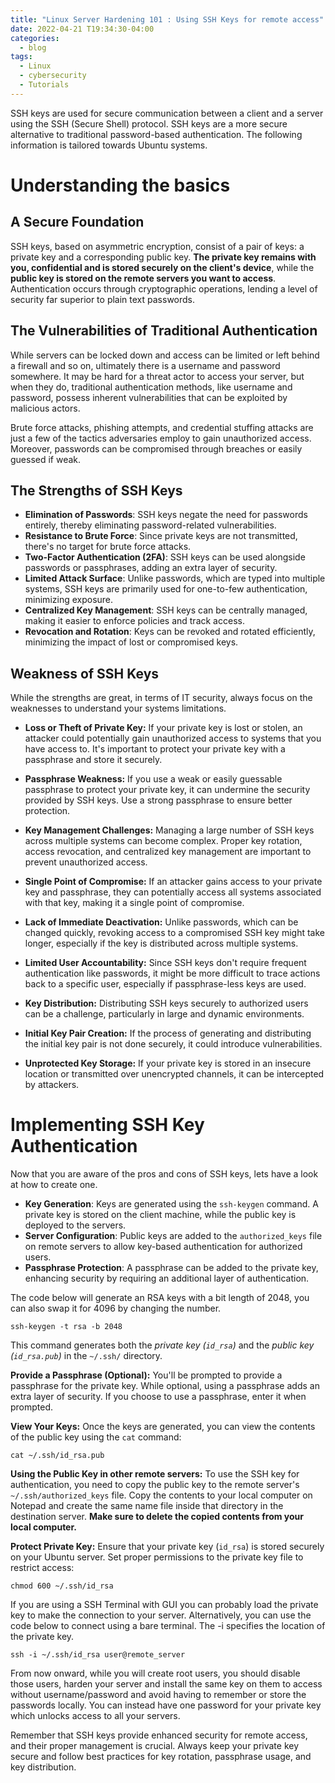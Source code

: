```yaml
---
title: "Linux Server Hardening 101 : Using SSH Keys for remote access"
date: 2022-04-21 T19:34:30-04:00
categories:
  - blog
tags:
  - Linux
  - cybersecurity
  - Tutorials
---
```


SSH keys are used for secure communication between a client and a server using the SSH (Secure Shell) protocol. SSH keys are a more secure alternative to traditional password-based authentication. The following information is tailored towards Ubuntu systems.

# Understanding the basics

## A Secure Foundation

SSH keys, based on asymmetric encryption, consist of a pair of keys: a private key and a corresponding public key. **The private key remains with you, confidential and is stored securely on the client's device**, while the **public key is stored on the remote servers you want to access**. Authentication occurs through cryptographic operations, lending a level of security far superior to plain text passwords.

## The Vulnerabilities of Traditional Authentication
While servers can be locked down and access can be limited or left behind a firewall and so on, ultimately there is a username and password somewhere. It may be hard for a threat actor to access your server, but when they do, traditional authentication methods, like username and password, possess inherent vulnerabilities that can be exploited by malicious actors. 

Brute force attacks, phishing attempts, and credential stuffing attacks are just a few of the tactics adversaries employ to gain unauthorized access. Moreover, passwords can be compromised through breaches or easily guessed if weak.

## The Strengths of SSH Keys

-   **Elimination of Passwords**: SSH keys negate the need for passwords entirely, thereby eliminating password-related vulnerabilities.
-   **Resistance to Brute Force**: Since private keys are not transmitted, there's no target for brute force attacks.
-   **Two-Factor Authentication (2FA)**: SSH keys can be used alongside passwords or passphrases, adding an extra layer of security.
-   **Limited Attack Surface**: Unlike passwords, which are typed into multiple systems, SSH keys are primarily used for one-to-few authentication, minimizing exposure.
-   **Centralized Key Management**: SSH keys can be centrally managed, making it easier to enforce policies and track access.
-   **Revocation and Rotation**: Keys can be revoked and rotated efficiently, minimizing the impact of lost or compromised keys.

## Weakness of SSH Keys

While the strengths are great, in terms of IT security, always focus on the weaknesses to understand your systems limitations. 

- **Loss or Theft of Private Key:** If your private key is lost or stolen, an attacker could potentially gain unauthorized access to systems that you have access to. It's important to protect your private key with a passphrase and store it securely.

-   **Passphrase Weakness:** If you use a weak or easily guessable passphrase to protect your private key, it can undermine the security provided by SSH keys. Use a strong passphrase to ensure better protection.
    
-   **Key Management Challenges:** Managing a large number of SSH keys across multiple systems can become complex. Proper key rotation, access revocation, and centralized key management are important to prevent unauthorized access.
    
-   **Single Point of Compromise:** If an attacker gains access to your private key and passphrase, they can potentially access all systems associated with that key, making it a single point of compromise.
    
-   **Lack of Immediate Deactivation:** Unlike passwords, which can be changed quickly, revoking access to a compromised SSH key might take longer, especially if the key is distributed across multiple systems.
    
-   **Limited User Accountability:** Since SSH keys don't require frequent authentication like passwords, it might be more difficult to trace actions back to a specific user, especially if passphrase-less keys are used.
    
-   **Key Distribution:** Distributing SSH keys securely to authorized users can be a challenge, particularly in large and dynamic environments.
    
-   **Initial Key Pair Creation:** If the process of generating and distributing the initial key pair is not done securely, it could introduce vulnerabilities.
    
-   **Unprotected Key Storage:** If your private key is stored in an insecure location or transmitted over unencrypted channels, it can be intercepted by attackers.

# **Implementing SSH Key Authentication**
Now that you are aware of the pros and cons of SSH keys, lets have a look at how to create one. 

-   **Key Generation**: Keys are generated using the `ssh-keygen` command. A private key is stored on the client machine, while the public key is deployed to the servers.
-   **Server Configuration**: Public keys are added to the `authorized_keys` file on remote servers to allow key-based authentication for authorized users.
-   **Passphrase Protection**: A passphrase can be added to the private key, enhancing security by requiring an additional layer of authentication.

The code below will generate an RSA keys with a bit length of 2048, you can also swap it for 4096 by changing the number. 
```
ssh-keygen -t rsa -b 2048
```
This command generates both the *private key (`id_rsa`)* and the *public key (`id_rsa.pub`)* in the `~/.ssh/` directory.

**Provide a Passphrase (Optional):** You'll be prompted to provide a passphrase for the private key. While optional, using a passphrase adds an extra layer of security. If you choose to use a passphrase, enter it when prompted.

**View Your Keys:** Once the keys are generated, you can view the contents of the public key using the `cat` command:
```
cat ~/.ssh/id_rsa.pub
```
**Using the Public Key in other remote servers:** To use the SSH key for authentication, you need to copy the public key to the remote server's `~/.ssh/authorized_keys` file. Copy the contents to your local computer on Notepad and create the same name file inside that directory in the destination server. 
**Make sure to delete the copied contents from your local computer.**

**Protect Private Key:** Ensure that your private key (`id_rsa`) is stored securely on your Ubuntu server. Set proper permissions to the private key file to restrict access:
```
chmod 600 ~/.ssh/id_rsa
```
If you are using a SSH Terminal with GUI you can probably load the private key to make the connection to your server. Alternatively, you can use the code below to connect using a bare terminal.  The -i specifies the location of the private key.

```
ssh -i ~/.ssh/id_rsa user@remote_server
```

From now onward, while you will create root users, you should disable those users, harden your server and install the same key on them to access without username/password and avoid having to remember or store the passwords locally. You can instead have one password for your private key which unlocks access to all your servers. 

Remember that SSH keys provide enhanced security for remote access, and their proper management is crucial. Always keep your private key secure and follow best practices for key rotation, passphrase usage, and key distribution.

